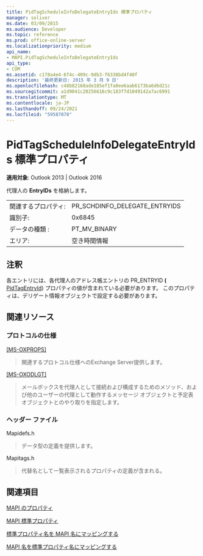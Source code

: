 ```yaml
---
title: PidTagScheduleInfoDelegateEntryIds 標準プロパティ
manager: soliver
ms.date: 03/09/2015
ms.audience: Developer
ms.topic: reference
ms.prod: office-online-server
ms.localizationpriority: medium
api_name:
- MAPI.PidTagScheduleInfoDelegateEntryIds
api_type:
- COM
ms.assetid: c178a4e4-6f4c-409c-9db3-f6338bd4f40f
description: '最終更新日: 2015 年 3 月 9 日'
ms.openlocfilehash: c48b82168ade185ef1fa0ee6aab6173ba6d6d21c
ms.sourcegitcommit: a1d9041c20256616c9c183f7d1049142a7ac6991
ms.translationtype: MT
ms.contentlocale: ja-JP
ms.lasthandoff: 09/24/2021
ms.locfileid: "59587070"
---
```

# <a name="pidtagscheduleinfodelegateentryids-canonical-property"></a>PidTagScheduleInfoDelegateEntryIds 標準プロパティ

  
  
**適用対象**: Outlook 2013 | Outlook 2016 
  
代理人の **EntryIDs** を格納します。 
  
|||
|:-----|:-----|
|関連するプロパティ:  <br/> |PR_SCHDINFO_DELEGATE_ENTRYIDS  <br/> |
|識別子:  <br/> |0x6845  <br/> |
|データの種類 :   <br/> |PT_MV_BINARY  <br/> |
|エリア:  <br/> |空き時間情報  <br/> |
   
## <a name="remarks"></a>注釈

各エントリには、各代理人のアドレス帳エントリの PR_ENTRYID **(** [PidTagEntryId](pidtagentryid-canonical-property.md)) プロパティの値が含まれている必要があります。 このプロパティは、デリゲート情報オブジェクトで設定する必要があります。
  
## <a name="related-resources"></a>関連リソース

### <a name="protocol-specifications"></a>プロトコルの仕様

[[MS-OXPROPS]](https://msdn.microsoft.com/library/f6ab1613-aefe-447d-a49c-18217230b148%28Office.15%29.aspx)
  
> 関連するプロトコル仕様へのExchange Server提供します。
    
[[MS-OXODLGT]](https://msdn.microsoft.com/library/01a89b11-9c43-4c40-b147-8f6a1ef5a44f%28Office.15%29.aspx)
  
> メールボックスを代理人として接続および構成するためのメソッド、および他のユーザーの代理として動作するメッセージ オブジェクトと予定表オブジェクトとのやり取りを指定します。
    
### <a name="header-files"></a>ヘッダー ファイル

Mapidefs.h
  
> データ型の定義を提供します。
    
Mapitags.h
  
> 代替名として一覧表示されるプロパティの定義が含まれる。
    
## <a name="see-also"></a>関連項目



[MAPI のプロパティ](mapi-properties.md)
  
[MAPI 標準プロパティ](mapi-canonical-properties.md)
  
[標準プロパティ名を MAPI 名にマッピングする](mapping-canonical-property-names-to-mapi-names.md)
  
[MAPI 名を標準プロパティ名にマッピングする](mapping-mapi-names-to-canonical-property-names.md)

